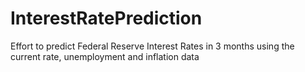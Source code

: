 # InterestRatePrediction
Effort to predict Federal Reserve Interest Rates in 3 months using the current rate, unemployment and inflation data
